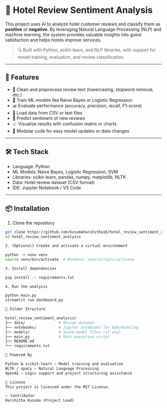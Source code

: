 # 🏨 Hotel Review Sentiment Analysis

This project uses AI to analyze hotel customer reviews and classify them as **positive** or **negative**. By leveraging Natural Language Processing (NLP) and machine learning, the system provides valuable insights into guest satisfaction and helps hotels improve services.

> 🔍 Built with Python, scikit-learn, and NLP libraries, with support for model training, evaluation, and review classification.

---

## 🚀 Features

- 🧹 Clean and preprocess review text (lowercasing, stopword removal, etc.)
- 🧠 Train ML models like Naive Bayes or Logistic Regression
- 📊 Evaluate performance (accuracy, precision, recall, F1-score)
- 📁 Load data from CSV or text files
- 🧪 Predict sentiment of new reviews
- 📈 Visualize results with confusion matrix or charts
- 📝 Modular code for easy model updates or data changes

---

## 🛠️ Tech Stack

- Language: Python
- ML Models: Naive Bayes, Logistic Regression, SVM
- Libraries: scikit-learn, pandas, numpy, matplotlib, NLTK
- Data: Hotel review dataset (CSV format)
- IDE: Jupyter Notebook / VS Code

---

## 📦 Installation

1. Clone the repository

```bash
git clone https://github.com/kusumaharshitha16/hotel_review_sentiment_analysis.git
cd hotel_review_sentiment_analysis

2. (Optional) Create and activate a virtual environment

python -m venv venv
source venv/bin/activate  # Windows: venv\Scripts\activate

3. Install dependencies

pip install -r requirements.txt

4. Run the analysis

python main.py
streamlit run dashboard.py

📁 Folder Structure

hotel_review_sentiment_analysis/
├── data/               # Review dataset
├── notebooks/          # Jupyter notebooks for EDA/modeling
├── models/             # Saved model files (if any)
├── main.py             # Main execution script
├── README.md
└── requirements.txt

🧠 Powered By

Python & scikit-learn – Model training and evaluation
NLTK / spaCy – Natural Language Processing
OpenAI – Logic support and project structuring assistance

📃 License
This project is licensed under the MIT License.

✨ Contributor
Harshitha Kusuma (Project Lead)
